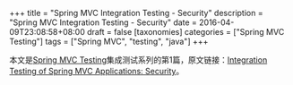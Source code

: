 +++
title = "Spring MVC Integration Testing - Security"
description = "Spring MVC Integration Testing - Security"
date = 2016-04-09T23:08:58+08:00
draft = false
[taxonomies]
categories =  ["Spring MVC Testing"]
tags = ["Spring MVC", "testing", "java"]
+++

本文是[Spring MVC Testing](./posts/2016-04-09-spring-mvc-testing-content.md)集成测试系列的第1篇，原文链接：[Integration Testing of Spring MVC Applications: Security](http://www.petrikainulainen.net/programming/spring-framework/integration-testing-of-spring-mvc-applications-security/)。
